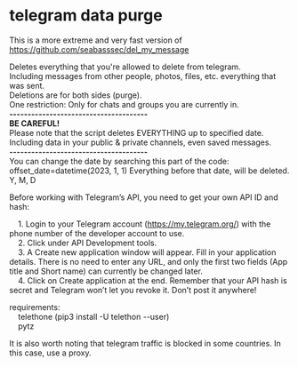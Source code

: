 # telegram data purge
This is a more extreme and very fast version of https://github.com/seabasssec/del_my_message

Deletes everything that you're allowed to delete from telegram.<br>
Including messages from other people, photos, files, etc. everything that was sent.<br>
Deletions are for both sides (purge).<br>
One restriction: Only for chats and groups you are currently in.<br>
<b>--------------------------------------</b><br>
<b>BE CAREFUL!</b><br>
Please note that the script deletes EVERYTHING up to specified date. Including data in your public & private channels, even saved messages.<br>
<b>--------------------------------------</b><br>
You can change the date by searching this part of the code: offset_date=datetime(2023, 1, 1)
Everything before that date, will be deleted. Y, M, D

Before working with Telegram’s API, you need to get your own API ID and hash:<br>

&nbsp;&nbsp;&nbsp;&nbsp;1. Login to your Telegram account (https://my.telegram.org/) with the phone number of the developer account to use.<br>
&nbsp;&nbsp;&nbsp;&nbsp;2. Click under API Development tools.<br>
&nbsp;&nbsp;&nbsp;&nbsp;3. A Create new application window will appear. Fill in your application details. There is no need to enter any URL, and only the first two fields (App title and Short name) can currently be changed later.<br>
&nbsp;&nbsp;&nbsp;&nbsp;4. Click on Create application at the end. Remember that your API hash is secret and Telegram won’t let you revoke it. Don’t post it anywhere!<br>

requirements:<br>
&nbsp;&nbsp;&nbsp;&nbsp;telethone (pip3 install -U telethon --user)<br> 
&nbsp;&nbsp;&nbsp;&nbsp;pytz<br>

It is also worth noting that telegram traffic is blocked in some countries. In this case, use a proxy.<br>
